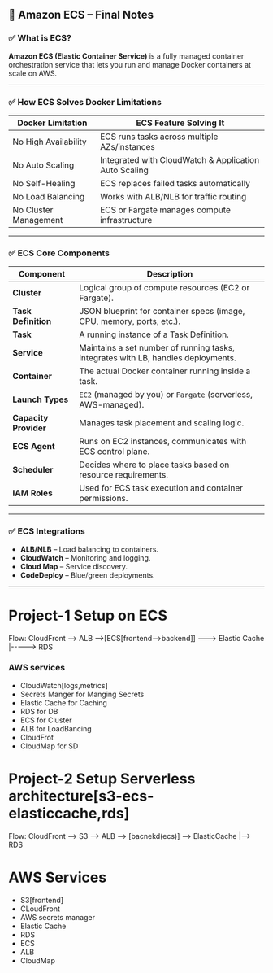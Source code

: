 ## 🧱 Amazon ECS – Final Notes

### ✅ What is ECS?

**Amazon ECS (Elastic Container Service)** is a fully managed container orchestration service that lets you run and manage Docker containers at scale on AWS.

---

### ✅ How ECS Solves Docker Limitations

| Docker Limitation     | ECS Feature Solving It                                |
| --------------------- | ----------------------------------------------------- |
| No High Availability  | ECS runs tasks across multiple AZs/instances          |
| No Auto Scaling       | Integrated with CloudWatch & Application Auto Scaling |
| No Self-Healing       | ECS replaces failed tasks automatically               |
| No Load Balancing     | Works with ALB/NLB for traffic routing                |
| No Cluster Management | ECS or Fargate manages compute infrastructure         |

---

### ✅ ECS Core Components

| Component             | Description                                                                       |
| --------------------- | --------------------------------------------------------------------------------- |
| **Cluster**           | Logical group of compute resources (EC2 or Fargate).                              |
| **Task Definition**   | JSON blueprint for container specs (image, CPU, memory, ports, etc.).             |
| **Task**              | A running instance of a Task Definition.                                          |
| **Service**           | Maintains a set number of running tasks, integrates with LB, handles deployments. |
| **Container**         | The actual Docker container running inside a task.                                |
| **Launch Types**      | `EC2` (managed by you) or `Fargate` (serverless, AWS-managed).                    |
| **Capacity Provider** | Manages task placement and scaling logic.                                         |
| **ECS Agent**         | Runs on EC2 instances, communicates with ECS control plane.                       |
| **Scheduler**         | Decides where to place tasks based on resource requirements.                      |
| **IAM Roles**         | Used for ECS task execution and container permissions.                            |

---

### ✅ ECS Integrations

* **ALB/NLB** – Load balancing to containers.
* **CloudWatch** – Monitoring and logging.
* **Cloud Map** – Service discovery.
* **CodeDeploy** – Blue/green deployments.
---

# Project-1 Setup on ECS
Flow:  CloudFront --> ALB -->[ECS[frontend-->backend]] ---> Elastic Cache
                                                      |-----> RDS
### AWS services
- CloudWatch[logs,metrics]
- Secrets Manger for Manging Secrets
- Elastic Cache for Caching
- RDS for DB
- ECS for Cluster
- ALB for LoadBancing
- CloudFrot
- CloudMap for SD

# Project-2 Setup Serverless architecture[s3-ecs-elasticcache,rds]

Flow: CloudFront --> S3 --> ALB --> [bacnekd(ecs)] --> ElasticCache
                                                   |--> RDS

# AWS Services
- S3[frontend]
- CLoudFront
- AWS secrets manager
- Elastic Cache
- RDS
- ECS
- ALB
- CloudMap